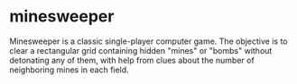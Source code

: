 # minesweeper
Minesweeper is a classic single-player computer game. The objective is to clear a rectangular grid containing hidden "mines" or "bombs" without detonating any of them, with help from clues about the number of neighboring mines in each field.
